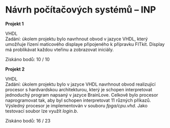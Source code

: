 # Návrh počítačových systémů – INP
**Projekt 1**  
  
VHDL  
Zadání: úkolem projektu bylo navrhnout obvod v jazyce VHDL, který umožňuje řízení maticového displaye připojeného k přípravku FITkit. Display má problikávat každou vteřinu a zobrazovat iniciály.  
  
Získáno bodů: 10 / 10  
  
**Projekt 2**  
  
VHDL  
Zadání: úkolem projektu bylo v jazyce VHDL navrhnout obvod realizující procesor s hardvardskou architekturou, který je schopen interpretovat jednoduchý program napsaný v jazyce BrainLove. Celkově bylo procesor naprogramovat tak, aby byl schopen interpretovat 11 různých příkazů. Výsledný procesor je implementován v souboru *fpga/cpu.vhd*. Jako testovací soubor lze využít *login.b*.  
  
Získáno bodů: 16 / 23  
